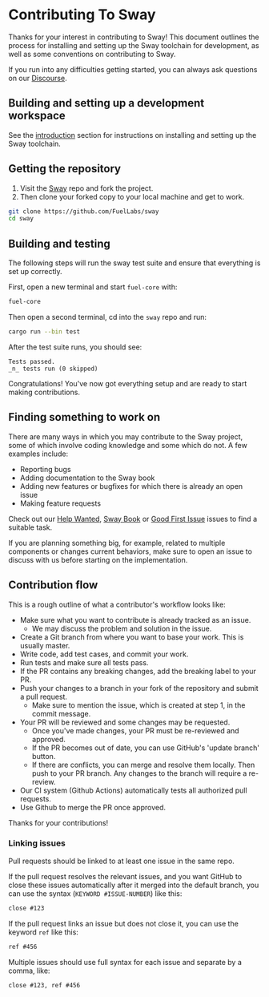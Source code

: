 # Contributing To Sway

Thanks for your interest in contributing to Sway! This document outlines the process for installing and setting up the Sway toolchain for development, as well as some conventions on contributing to Sway.

If you run into any difficulties getting started, you can always ask questions on our [Discourse](https://forum.fuel.network/).

## Building and setting up a development workspace

See the [introduction](../introduction/index.md) section for instructions on installing and setting up the Sway toolchain.

## Getting the repository

1. Visit the [Sway](https://github.com/FuelLabs/sway) repo and fork the project.
2. Then clone your forked copy to your local machine and get to work.

```sh
git clone https://github.com/FuelLabs/sway
cd sway
```

## Building and testing

The following steps will run the sway test suite and ensure that everything is set up correctly.

First, open a new terminal and start `fuel-core` with:

```sh
fuel-core
```

Then open a second terminal, cd into the `sway` repo and run:

```sh
cargo run --bin test
```

After the test suite runs, you should see:

```console
Tests passed.
_n_ tests run (0 skipped)
```

Congratulations! You've now got everything setup and are ready to start making contributions.

## Finding something to work on

There are many ways in which you may contribute to the Sway project, some of which involve coding knowledge and some which do not. A few examples include:

- Reporting bugs
- Adding documentation to the Sway book
- Adding new features or bugfixes for which there is already an open issue
- Making feature requests

Check out our [Help Wanted](https://github.com/FuelLabs/sway/issues?q=is%3Aopen+is%3Aissue+label%3A%22help+wanted%22), [Sway Book](https://github.com/FuelLabs/sway/issues?q=is%3Aopen+is%3Aissue+label%3A%22The+Sway+Book%22) or [Good First Issue](https://github.com/FuelLabs/sway/issues?q=is%3Aopen+is%3Aissue+label%3A%22good+first+issue%22) issues to find a suitable task.

If you are planning something big, for example, related to multiple components or changes current behaviors, make sure to open an issue to discuss with us before starting on the implementation.

## Contribution flow

This is a rough outline of what a contributor's workflow looks like:

- Make sure what you want to contribute is already tracked as an issue.
  - We may discuss the problem and solution in the issue.
- Create a Git branch from where you want to base your work. This is usually master.
- Write code, add test cases, and commit your work.
- Run tests and make sure all tests pass.
- If the PR contains any breaking changes, add the breaking label to your PR.
- Push your changes to a branch in your fork of the repository and submit a pull request.
  - Make sure to mention the issue, which is created at step 1, in the commit message.
- Your PR will be reviewed and some changes may be requested.
  - Once you've made changes, your PR must be re-reviewed and approved.
  - If the PR becomes out of date, you can use GitHub's 'update branch' button.
  - If there are conflicts, you can merge and resolve them locally. Then push to your PR branch.
    Any changes to the branch will require a re-review.
- Our CI system (Github Actions) automatically tests all authorized pull requests.
- Use Github to merge the PR once approved.

Thanks for your contributions!

### Linking issues

Pull requests should be linked to at least one issue in the same repo.

If the pull request resolves the relevant issues, and you want GitHub to close these issues automatically after it merged into the default branch, you can use the syntax (`KEYWORD #ISSUE-NUMBER`) like this:

```markdown
close #123
```

If the pull request links an issue but does not close it, you can use the keyword `ref` like this:

```markdown
ref #456
```

Multiple issues should use full syntax for each issue and separate by a comma, like:

```markdown
close #123, ref #456
```
